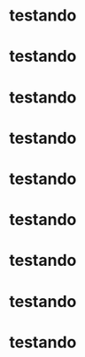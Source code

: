 
# testando
# testando
# testando
# testando
# testando
# testando
# testando
# testando
# testando
